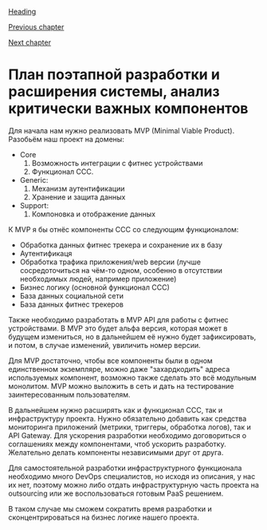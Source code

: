 [Heading](../heading.md)

[Previous chapter](05-risks.md)

[Next chapter](07-critical-processes.md)

# План поэтапной разработки и расширения системы, анализ критически важных компонентов

Для начала нам нужно реализовать MVP (Minimal Viable Product). Разобьём наш проект на домены:
* Core
    1. Возможность интеграции с фитнес устройствами
    1. Функционал ССС.
* Generic:
    1. Механизм аутентификации
    1. Хранение и защита данных
* Support:
    1. Компоновка и отображение данных


К MVP я бы отнёс компоненты ССС со следующим функционалом:
* Обработка данных фитнес трекера и сохранение их в базу
* Аутентификаця
* Обработка трафика приложения/web версии (лучше сосредоточиться на чём-то одном, особенно в отсутствии необходимых людей, например приложение)
* Бизнес логику (основной функционал ССС)
* База данных социальной сети
* База данных фитнес трекеров


Также необходимо разработать в MVP API для работы с фитнес устройствами. В MVP это будет альфа версия, которая может в будущем измениться, но в дальнейшем её нужно будет зафиксировать, и потом, в случае изменений, увиличить номер версии.

Для MVP достаточно, чтобы все компоненты были в одном единственном экземпляре, можно даже "захардкодить" адреса используемых компонент, возможно также сделать это всё модульным монолитом. MVP можно выложить в сеть и дать на тестирование заинтересованным пользователям.


В дальнейшем нужно расширять как и функционал ССС, так и инфраструктуру проекта. Нужно обязательно добавить как средства мониторинга приложений (метрики, триггеры, обработка логов), так и API Gateway. Для ускорения разработки необходимо договориться о соглашениях между компонентами, чтоб ускорить разработку. Желательно делать компоненты независимыми друг от друга.

Для самостоятельной разработки инфраструктурного функционала необходимо много DevOps специалистов, но исходя из описания, у нас их нет, поэтому можно либо отдать инфраструктурную часть проекта на outsourcing или же воспользоваться готовым PaaS решением.

В таком случае мы сможем сократить время разработки и сконцентрироваться на бизнес логике нашего проекта.
